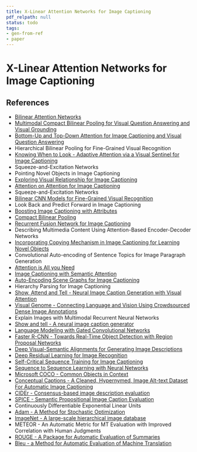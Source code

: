 ```yaml
---
title: X-Linear Attention Networks for Image Captioning
pdf_relpath: null
status: todo
tags:
- gen-from-ref
- paper
---
```


# X-Linear Attention Networks for Image Captioning

## References

- [Bilinear Attention Networks](./bilinear-attention-networks.md)
- [Multimodal Compact Bilinear Pooling for Visual Question Answering and Visual Grounding](./multimodal-compact-bilinear-pooling-for-visual-question-answering-and-visual-grounding.md)
- [Bottom-Up and Top-Down Attention for Image Captioning and Visual Question Answering](./bottom-up-and-top-down-attention-for-image-captioning-and-visual-question-answering.md)
- Hierarchical Bilinear Pooling for Fine-Grained Visual Recognition
- [Knowing When to Look - Adaptive Attention via a Visual Sentinel for Image Captioning](./knowing-when-to-look-adaptive-attention-via-a-visual-sentinel-for-image-captioning.md)
- Squeeze-and-Excitation Networks
- Pointing Novel Objects in Image Captioning
- [Exploring Visual Relationship for Image Captioning](./exploring-visual-relationship-for-image-captioning.md)
- [Attention on Attention for Image Captioning](./attention-on-attention-for-image-captioning.md)
- Squeeze-and-Excitation Networks
- [Bilinear CNN Models for Fine-Grained Visual Recognition](./bilinear-cnn-models-for-fine-grained-visual-recognition.md)
- Look Back and Predict Forward in Image Captioning
- [Boosting Image Captioning with Attributes](./boosting-image-captioning-with-attributes.md)
- [Compact Bilinear Pooling](./compact-bilinear-pooling.md)
- [Recurrent Fusion Network for Image Captioning](./recurrent-fusion-network-for-image-captioning.md)
- Describing Multimedia Content Using Attention-Based Encoder-Decoder Networks
- [Incorporating Copying Mechanism in Image Captioning for Learning Novel Objects](./incorporating-copying-mechanism-in-image-captioning-for-learning-novel-objects.md)
- Convolutional Auto-encoding of Sentence Topics for Image Paragraph Generation
- [Attention is All you Need](./attention-is-all-you-need.md)
- [Image Captioning with Semantic Attention](./image-captioning-with-semantic-attention.md)
- [Auto-Encoding Scene Graphs for Image Captioning](./auto-encoding-scene-graphs-for-image-captioning.md)
- Hierarchy Parsing for Image Captioning
- [Show, Attend and Tell - Neural Image Caption Generation with Visual Attention](./show-attend-and-tell-neural-image-caption-generation-with-visual-attention.md)
- [Visual Genome - Connecting Language and Vision Using Crowdsourced Dense Image Annotations](./visual-genome-connecting-language-and-vision-using-crowdsourced-dense-image-annotations.md)
- Explain Images with Multimodal Recurrent Neural Networks
- [Show and tell - A neural image caption generator](./show-and-tell-a-neural-image-caption-generator.md)
- [Language Modeling with Gated Convolutional Networks](./language-modeling-with-gated-convolutional-networks.md)
- [Faster R-CNN - Towards Real-Time Object Detection with Region Proposal Networks](./faster-r-cnn-towards-real-time-object-detection-with-region-proposal-networks.md)
- [Deep Visual-Semantic Alignments for Generating Image Descriptions](./deep-visual-semantic-alignments-for-generating-image-descriptions.md)
- [Deep Residual Learning for Image Recognition](./deep-residual-learning-for-image-recognition.md)
- [Self-Critical Sequence Training for Image Captioning](./self-critical-sequence-training-for-image-captioning.md)
- [Sequence to Sequence Learning with Neural Networks](./sequence-to-sequence-learning-with-neural-networks.md)
- [Microsoft COCO - Common Objects in Context](./microsoft-coco-common-objects-in-context.md)
- [Conceptual Captions - A Cleaned, Hypernymed, Image Alt-text Dataset For Automatic Image Captioning](./conceptual-captions-a-cleaned-hypernymed-image-alt-text-dataset-for-automatic-image-captioning.md)
- [CIDEr - Consensus-based image description evaluation](./cider-consensus-based-image-description-evaluation.md)
- [SPICE - Semantic Propositional Image Caption Evaluation](./spice-semantic-propositional-image-caption-evaluation.md)
- Continuously Differentiable Exponential Linear Units
- [Adam - A Method for Stochastic Optimization](./adam-a-method-for-stochastic-optimization.md)
- [ImageNet - A large-scale hierarchical image database](./imagenet-a-large-scale-hierarchical-image-database.md)
- METEOR - An Automatic Metric for MT Evaluation with Improved Correlation with Human Judgments
- [ROUGE - A Package for Automatic Evaluation of Summaries](./rouge-a-package-for-automatic-evaluation-of-summaries.md)
- [Bleu - a Method for Automatic Evaluation of Machine Translation](./bleu-a-method-for-automatic-evaluation-of-machine-translation.md)
